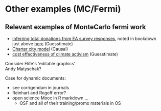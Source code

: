 # Other examples (MC/Fermi)



## Relevant examples of MonteCarlo fermi work



* [inferring total donations from EA survey responses](https://www.getguesstimate.com/models/18973), noted in bookdown just above [here](https://rethinkpriorities.github.io/ea\_data\_public/eas\_donations.html#career-etg) (Guesstimate)
* [Charter city model](https://my.causal.app/models/69948/edit) (Causal)
* [cost effectiveness of climate activism](https://www.getguesstimate.com/models/19160) (Guesstimate)



Consider Elife's 'editable graphics'\
Andy Matyschak?&#x20;



Case for dynamic documents:

* see corrigendum in journals
* Reinhart and Rogoff error?
* open science Mooc in R markdown ...&#x20;
  * OSF and all of their training/promo materials in OS
